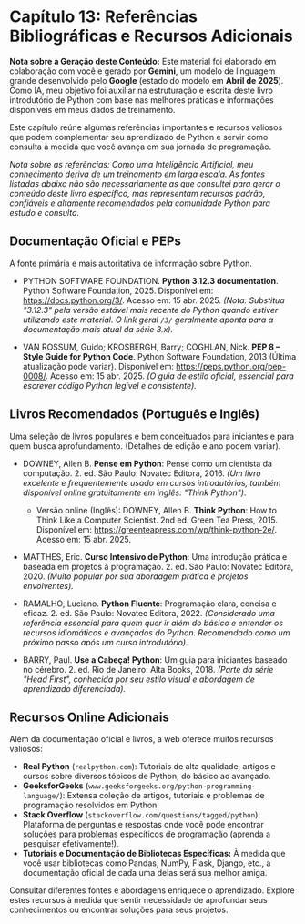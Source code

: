 # Capítulo 13: Referências Bibliográficas e Recursos Adicionais

**Nota sobre a Geração deste Conteúdo:** Este material foi elaborado em colaboração com você e gerado por **Gemini**, um modelo de linguagem grande desenvolvido pelo **Google** (estado do modelo em **Abril de 2025**). Como IA, meu objetivo foi auxiliar na estruturação e escrita deste livro introdutório de Python com base nas melhores práticas e informações disponíveis em meus dados de treinamento.

Este capítulo reúne algumas referências importantes e recursos valiosos que podem complementar seu aprendizado de Python e servir como consulta à medida que você avança em sua jornada de programação.

*Nota sobre as referências: Como uma Inteligência Artificial, meu conhecimento deriva de um treinamento em larga escala. As fontes listadas abaixo não são necessariamente as que consultei para gerar o conteúdo deste livro específico, mas representam recursos padrão, confiáveis e altamente recomendados pela comunidade Python para estudo e consulta.*

## Documentação Oficial e PEPs

A fonte primária e mais autoritativa de informação sobre Python.

* PYTHON SOFTWARE FOUNDATION. **Python 3.12.3 documentation**. Python Software Foundation, 2025. Disponível em: <https://docs.python.org/3/>. Acesso em: 15 abr. 2025.
    *(Nota: Substitua "3.12.3" pela versão estável mais recente do Python quando estiver utilizando este material. O link geral `/3/` geralmente aponta para a documentação mais atual da série 3.x).*

* VAN ROSSUM, Guido; KROSBERGH, Barry; COGHLAN, Nick. **PEP 8 – Style Guide for Python Code**. Python Software Foundation, 2013 (Última atualização pode variar). Disponível em: <https://peps.python.org/pep-0008/>. Acesso em: 15 abr. 2025.
    *(O guia de estilo oficial, essencial para escrever código Python legível e consistente).*

## Livros Recomendados (Português e Inglês)

Uma seleção de livros populares e bem conceituados para iniciantes e para quem busca aprofundamento. (Detalhes de edição e ano podem variar).

* DOWNEY, Allen B. **Pense em Python**: Pense como um cientista da computação. 2. ed. São Paulo: Novatec Editora, 2016.
    *(Um livro excelente e frequentemente usado em cursos introdutórios, também disponível online gratuitamente em inglês: "Think Python")*.
    * Versão online (Inglês): DOWNEY, Allen B. **Think Python**: How to Think Like a Computer Scientist. 2nd ed. Green Tea Press, 2015. Disponível em: <https://greenteapress.com/wp/think-python-2e/>. Acesso em: 15 abr. 2025.

* MATTHES, Eric. **Curso Intensivo de Python**: Uma introdução prática e baseada em projetos à programação. 2. ed. São Paulo: Novatec Editora, 2020.
    *(Muito popular por sua abordagem prática e projetos envolventes).*

* RAMALHO, Luciano. **Python Fluente**: Programação clara, concisa e eficaz. 2. ed. São Paulo: Novatec Editora, 2022.
    *(Considerado uma referência essencial para quem quer ir além do básico e entender os recursos idiomáticos e avançados do Python. Recomendado como um próximo passo após um curso introdutório).*

* BARRY, Paul. **Use a Cabeça! Python**: Um guia para iniciantes baseado no cérebro. 2. ed. Rio de Janeiro: Alta Books, 2018.
    *(Parte da série "Head First", conhecida por seu estilo visual e abordagem de aprendizado diferenciada).*

## Recursos Online Adicionais

Além da documentação oficial e livros, a web oferece muitos recursos valiosos:

* **Real Python** (`realpython.com`): Tutoriais de alta qualidade, artigos e cursos sobre diversos tópicos de Python, do básico ao avançado.
* **GeeksforGeeks** (`www.geeksforgeeks.org/python-programming-language/`): Extensa coleção de artigos, tutoriais e problemas de programação resolvidos em Python.
* **Stack Overflow** (`stackoverflow.com/questions/tagged/python`): Plataforma de perguntas e respostas onde você pode encontrar soluções para problemas específicos de programação (aprenda a pesquisar efetivamente!).
* **Tutoriais e Documentação de Bibliotecas Específicas:** À medida que você usar bibliotecas como Pandas, NumPy, Flask, Django, etc., a documentação oficial de cada uma delas será sua melhor amiga.

Consultar diferentes fontes e abordagens enriquece o aprendizado. Explore estes recursos à medida que sentir necessidade de aprofundar seus conhecimentos ou encontrar soluções para seus projetos.

